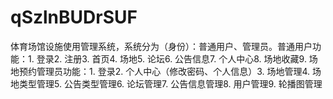# qSzlnBUDrSUF
体育场馆设施使用管理系统，系统分为（身份）：普通用户、管理员。普通用户功能：1. 登录2. 注册3. 首页4. 场地5. 论坛6. 公告信息7. 个人中心8. 场地收藏9. 场地预约管理员功能：1. 登录2. 个人中心（修改密码、个人信息）3. 场地管理4. 场地类型管理5. 公告类型管理6. 论坛管理7. 公告信息管理8. 用户管理9. 轮播图管理 
